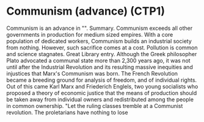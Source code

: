 # Communism (advance) (CTP1)

Communism is an advance in "".
Summary.
Communism exceeds all other governments in production for medium sized empires. With a core population of dedicated workers, Communism builds an industrial society from nothing. However, such sacrifice comes at a cost. Pollution is common and science stagnates.
Great Library entry.
Although the Greek philosopher Plato advocated a communal state more than 2,300 years ago, it was not until after the Industrial Revolution and its resulting massive inequities and injustices that Marx's Communism was born. The French Revolution became a breeding ground for analysis of freedom, and of individual rights. Out of this came Karl Marx and Friederich Englels, two young socialists who proposed a theory of economic justice that the means of production should be taken away from individual owners and redistributed among the people in common ownership. "Let the ruling classes tremble at a Communist revolution. The proletarians have nothing to lose